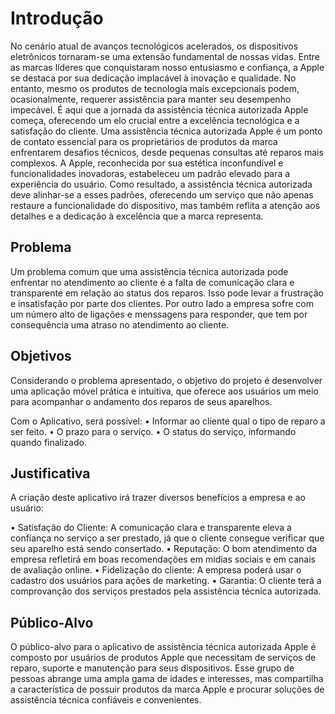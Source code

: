 # Introdução

No cenário atual de avanços tecnológicos acelerados, os dispositivos eletrônicos tornaram-se uma extensão fundamental de nossas vidas. Entre as marcas líderes que conquistaram nosso entusiasmo e confiança, a Apple se destaca por sua dedicação implacável à inovação e qualidade. No entanto, mesmo os produtos de tecnologia mais excepcionais podem, ocasionalmente, requerer assistência para manter seu desempenho impecável. É aqui que a jornada da assistência técnica autorizada Apple começa, oferecendo um elo crucial entre a excelência tecnológica e a satisfação do cliente.
Uma assistência técnica autorizada Apple é um ponto de contato essencial para os proprietários de produtos da marca enfrentarem desafios técnicos, desde pequenas consultas até reparos mais complexos. A Apple, reconhecida por sua estética inconfundível e funcionalidades inovadoras, estabeleceu um padrão elevado para a experiência do usuário. Como resultado, a assistência técnica autorizada deve alinhar-se a esses padrões, oferecendo um serviço que não apenas restaure a funcionalidade do dispositivo, mas também reflita a atenção aos detalhes e a dedicação à excelência que a marca representa.

## Problema

Um problema comum que uma assistência técnica autorizada pode enfrentar no atendimento ao cliente é a falta de comunicação clara e transparente em relação ao status dos reparos. Isso pode levar a frustração e insatisfação por parte dos clientes. Por outro lado a empresa sofre com um número alto de ligações e menssagens para responder, que tem por consequência uma atraso no atendimento ao cliente.

## Objetivos

Considerando o problema apresentado, o objetivo do projeto é desenvolver uma aplicação móvel prática e intuitiva, que oferece aos usuários um meio para acompanhar o andamento dos reparos de seus aparelhos.

Com o Aplicativo, será possível:
•   Informar ao cliente qual o tipo de reparo a ser feito.
•   O prazo para o serviço.
•   O status do serviço, informando quando finalizado.

## Justificativa

A criação deste aplicativo irá trazer diversos benefícios a empresa e ao usuário:

•   Satisfação do Cliente: A comunicação clara e transparente eleva a confiança no serviço a ser prestado, já que o cliente consegue verificar que seu aparelho está sendo consertado.
•   Reputação: O bom atendimento da empresa refletirá em boas recomendações em midias sociais  e em canais de avaliação online. 
•   Fidelização do cliente: A empresa poderá usar o cadastro dos usuários para ações de marketing.
•   Garantia: O cliente terá a comprovanção dos serviços prestados pela assistência técnica autorizada.

## Público-Alvo

O público-alvo para o aplicativo de assistência técnica autorizada Apple é composto por usuários de produtos Apple que necessitam de serviços de reparo, suporte e manutenção para seus dispositivos. Esse grupo de pessoas abrange uma ampla gama de idades e interesses, mas compartilha a característica de possuir produtos da marca Apple e procurar soluções de assistência técnica confiáveis e convenientes.


